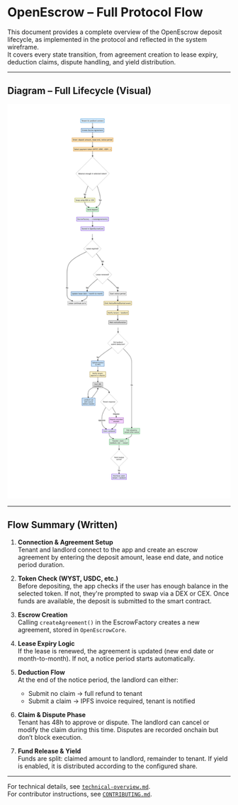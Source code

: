 # OpenEscrow – Full Protocol Flow

This document provides a complete overview of the OpenEscrow deposit lifecycle, as implemented in the protocol and reflected in the system wireframe.  
It covers every state transition, from agreement creation to lease expiry, deduction claims, dispute handling, and yield distribution.

---

## Diagram – Full Lifecycle (Visual)

![Protocol Flow](./protocol-flow.png)

---

## Flow Summary (Written)

1. **Connection & Agreement Setup**  
   Tenant and landlord connect to the app and create an escrow agreement by entering the deposit amount, lease end date, and notice period duration.

2. **Token Check (WYST, USDC, etc.)**  
   Before depositing, the app checks if the user has enough balance in the selected token. If not, they're prompted to swap via a DEX or CEX. Once funds are available, the deposit is submitted to the smart contract.

3. **Escrow Creation**  
   Calling `createAgreement()` in the EscrowFactory creates a new agreement, stored in `OpenEscrowCore`.

4. **Lease Expiry Logic**  
   If the lease is renewed, the agreement is updated (new end date or month-to-month). If not, a notice period starts automatically.

5. **Deduction Flow**  
   At the end of the notice period, the landlord can either:
   - Submit no claim → full refund to tenant  
   - Submit a claim → IPFS invoice required, tenant is notified

6. **Claim & Dispute Phase**  
   Tenant has 48h to approve or dispute. The landlord can cancel or modify the claim during this time. Disputes are recorded onchain but don’t block execution.

7. **Fund Release & Yield**  
   Funds are split: claimed amount to landlord, remainder to tenant. If yield is enabled, it is distributed according to the configured share.

---

For technical details, see [`technical-overview.md`](./technical-overview.md).  
For contributor instructions, see [`CONTRIBUTING.md`](../CONTRIBUTING.md).
